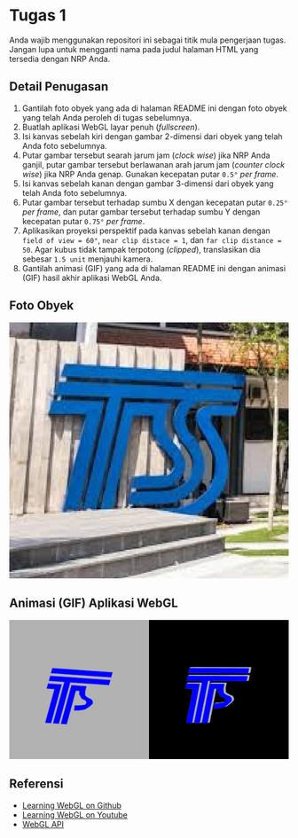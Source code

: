 # Tugas 1
Anda wajib menggunakan repositori ini sebagai titik mula pengerjaan tugas.
Jangan lupa untuk mengganti nama pada judul halaman HTML yang tersedia dengan NRP Anda.

## Detail Penugasan
1. Gantilah foto obyek yang ada di halaman README ini dengan foto obyek yang telah Anda peroleh di tugas sebelumnya.
2. Buatlah aplikasi WebGL layar penuh (_fullscreen_).
3. Isi kanvas sebelah kiri dengan gambar 2-dimensi dari obyek yang telah Anda foto sebelumnya.
4. Putar gambar tersebut searah jarum jam (_clock wise_) jika NRP Anda ganjil, putar gambar tersebut berlawanan arah jarum jam (_counter clock wise_) jika NRP Anda genap. Gunakan kecepatan putar `0.5°` _per frame_.
5. Isi kanvas sebelah kanan dengan gambar 3-dimensi dari obyek yang telah Anda foto sebelumnya.
6. Putar gambar tersebut terhadap sumbu X dengan kecepatan putar `0.25°` _per frame_, dan putar gambar tersebut terhadap sumbu Y dengan kecepatan putar `0.75°` _per frame_.
7. Aplikasikan proyeksi perspektif pada kanvas sebelah kanan dengan `field of view = 60°`, `near clip distace = 1`, dan `far clip distance = 50`. Agar kubus tidak tampak terpotong (_clipped_), translasikan dia sebesar `1.5 unit` menjauhi kamera.
8. Gantilah animasi (GIF) yang ada di halaman README ini dengan animasi (GIF) hasil akhir aplikasi WebGL Anda.

## Foto Obyek
<!-- ![Foto obyek](foto.jpg) -->
<img src="foto.jpg" height="462.3" width="575">

## Animasi (GIF) Aplikasi WebGL
![Animasi aplikasi WebGL](joint.gif)

## Referensi
- [Learning WebGL on Github](https://github.com/davidwparker/programmingtil-webgl)
- [Learning WebGL on Youtube](https://www.youtube.com/watch?v=oDiSqQT_szo&list=PLPqKsyEGhUnaOdIFLKvdkXAQWD4DoXnFl)
- [WebGL API](https://developer.mozilla.org/en-US/docs/Web/API/WebGL_API/WebGL_model_view_projection)
